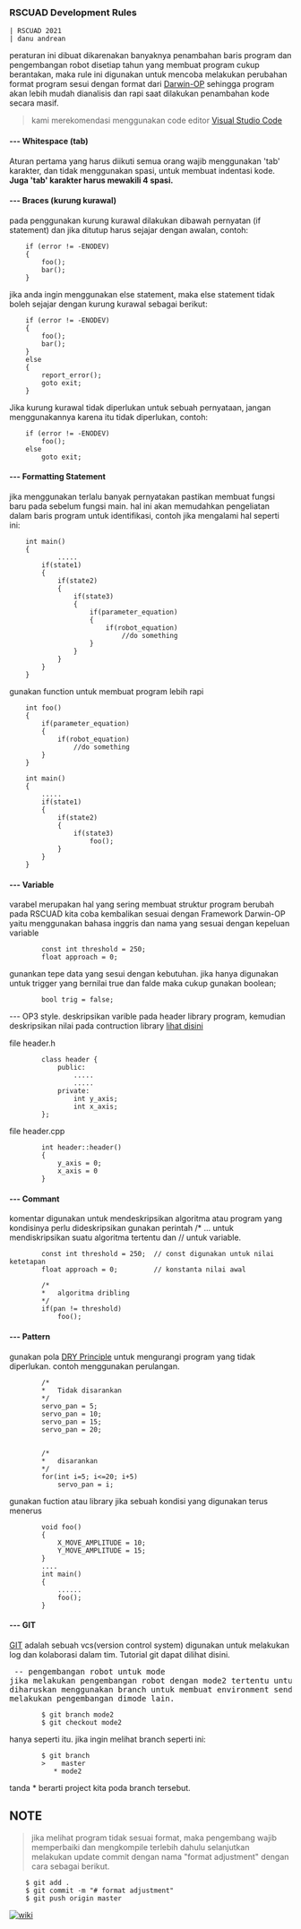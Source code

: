 ### RSCUAD Development Rules

    | RSCUAD 2021
    | danu andrean


peraturan ini dibuat dikarenakan banyaknya penambahan baris program dan pengembangan
robot disetiap tahun yang membuat program cukup berantakan, maka rule ini digunakan untuk mencoba
melakukan perubahan format program sesui dengan format dari 
<a href="https://emanual.robotis.com/docs/en/platform/op/getting_started/">Darwin-OP</a>
sehingga program akan lebih mudah
dianalisis dan rapi saat dilakukan penambahan kode secara masif.

> kami merekomendasi menggunakan code editor <a href="https://code.visualstudio.com/">
  Visual Studio Code</a>

#### --- Whitespace (tab)
Aturan pertama yang harus diikuti semua orang wajib menggunakan 'tab'
karakter, dan tidak menggunakan spasi, untuk membuat indentasi kode. <strong>Juga 'tab'
karakter harus mewakili 4 spasi.</strong>

#### --- Braces (kurung kurawal)
pada penggunakan kurung kurawal dilakukan dibawah pernyatan (if statement)
dan jika ditutup harus sejajar dengan awalan, contoh:

        if (error != -ENODEV) 
        {
            foo();
            bar();
        }
        
jika anda ingin menggunakan else statement, maka else statement tidak boleh sejajar 
dengan kurung kurawal sebagai berikut:

        if (error != -ENODEV) 
        {
            foo();
            bar();
        } 
        else 
        {
            report_error();
            goto exit;
        }
        
Jika kurung kurawal tidak diperlukan untuk sebuah pernyataan, jangan menggunakannya
karena itu tidak diperlukan, contoh:

        if (error != -ENODEV) 
            foo();
        else 
            goto exit;

#### --- Formatting Statement
jika menggunakan terlalu banyak pernyatakan pastikan membuat fungsi baru pada sebelum fungsi main.
hal ini akan memudahkan pengeliatan dalam baris program untuk identifikasi, contoh jika mengalami 
hal seperti ini:
        
        int main()
        {
                .....
            if(state1)
            {
                if(state2)
                {
                    if(state3)
                    {
                        if(parameter_equation)
                        {
                            if(robot_equation)
                                //do something
                        }
                    }
                }
            }
        }


gunakan function untuk membuat program lebih rapi

        int foo()
        {
            if(parameter_equation)
            {
                if(robot_equation)
                    //do something
            }
        }
         
        int main()
        {
            .....
            if(state1)
            {
                if(state2)
                {
                    if(state3)
                        foo();
                }
            }
        }
        
#### --- Variable

varabel merupakan hal yang sering membuat struktur program berubah pada RSCUAD kita coba kembalikan
sesuai dengan Framework Darwin-OP yaitu menggunakan bahasa inggris dan nama yang sesuai dengan kepeluan
variable

            const int threshold = 250;  
            float approach = 0;
            
 gunankan tepe data yang sesui dengan kebutuhan. jika hanya digunakan untuk trigger yang bernilai
 true dan falde maka cukup gunakan boolean;
 
            bool trig = false;
            
 --- OP3 style. 
 deskripsikan varible pada header library program, kemudian deskripsikan nilai pada contruction library <a href="https://www.w3schools.com/cpp/cpp_constructors.asp">lihat disini</a>
 
 file header.h
 
            class header {        
                public: 
                    .....
                    .....
                private:
                    int y_axis; 
                    int x_axis; 
            };
        
        
 file header.cpp
 
            int header::header()
            {
                y_axis = 0;
                x_axis = 0
            }
       
 
 
#### --- Commant
komentar digunakan untuk mendeskripsikan algoritma atau program yang kondisinya perlu dideskripsikan
gunakan perintah /* ...  untuk mendiskripsikan suatu algoritma tertentu dan // untuk variable.

            const int threshold = 250;  // const digunakan untuk nilai ketetapan
            float approach = 0;         // konstanta nilai awal
            
            /*
            *   algoritma dribling
            */
            if(pan != threshold)
                foo();
                
#### --- Pattern
gunakan pola <a href="https://en.wikipedia.org/wiki/Don%27t_repeat_yourself">DRY Principle</a> untuk mengurangi 
program yang tidak diperlukan. contoh menggunakan perulangan.

            /*
            *   Tidak disarankan
            */
            servo_pan = 5;
            servo_pan = 10;
            servo_pan = 15;
            servo_pan = 20;
            
            
            /*
            *   disarankan
            */
            for(int i=5; i<=20; i+5)
                servo_pan = i;
                
gunakan fuction atau library jika sebuah kondisi yang digunakan terus menerus

            void foo()
            {
                X_MOVE_AMPLITUDE = 10;
                Y_MOVE_AMPLITUDE = 15;
            }
            ....
            int main()
            {
                ......
                foo();
            }
            
            
#### --- GIT
<a href="https://git-scm.com/">GIT</a> adalah sebuah vcs(version control system) digunakan
untuk melakukan log dan kolaborasi dalam tim. Tutorial git dapat dilihat disini.
<pre> -- pengembangan robot untuk mode
jika melakukan pengembangan robot dengan mode2 tertentu untuk pertandingan yang sama. pengembang 
diharuskan menggunakan branch untuk membuat environment sendiri sehingga tidak ada perubahan saat
melakukan pengembangan dimode lain.
</pre>
    
            $ git branch mode2
            $ git checkout mode2
            
 hanya seperti itu. jika ingin melihat branch seperti ini:
 
            $ git branch
            >    master
               * mode2
               
 tanda * berarti project kita poda branch tersebut.
 
 
 ## NOTE
 > jika melihat program tidak sesuai format, maka pengembang wajib memperbaiki dan mengkompile 
 terlebih dahulu selanjutkan melakukan update commit dengan nama "format adjustment" dengan cara sebagai berikut.
 
        $ git add .
        $ git commit -m "# format adjustment"
        $ git push origin master
        
    
        
[![wiki](https://img.shields.io/badge/R--SCUAD-wiki-brightgreen?style=plactic&logo=wikipedia)](https://github.com/rscuad/wiki/wiki)
